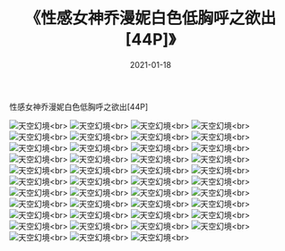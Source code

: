 ﻿---
layout: post
title: 《性感女神乔漫妮白色低胸呼之欲出[44P]》
date: 2021-01-18
img: http://photo.orgx.cf/性感/2021/性感女神乔漫妮白色低胸呼之欲出[44P]/000.jpg
tags: [美女,性感,泳衣]
---

性感女神乔漫妮白色低胸呼之欲出[44P]



![天空幻境](http://photo.orgx.cf/性感/2021/性感女神乔漫妮白色低胸呼之欲出[44P]/001.jpg''天空幻境'')<br>
![天空幻境](http://photo.orgx.cf/性感/2021/性感女神乔漫妮白色低胸呼之欲出[44P]/002.jpg''天空幻境'')<br>
![天空幻境](http://photo.orgx.cf/性感/2021/性感女神乔漫妮白色低胸呼之欲出[44P]/003.jpg''天空幻境'')<br>
![天空幻境](http://photo.orgx.cf/性感/2021/性感女神乔漫妮白色低胸呼之欲出[44P]/004.jpg''天空幻境'')<br>
![天空幻境](http://photo.orgx.cf/性感/2021/性感女神乔漫妮白色低胸呼之欲出[44P]/005.jpg''天空幻境'')<br>
![天空幻境](http://photo.orgx.cf/性感/2021/性感女神乔漫妮白色低胸呼之欲出[44P]/006.jpg''天空幻境'')<br>
![天空幻境](http://photo.orgx.cf/性感/2021/性感女神乔漫妮白色低胸呼之欲出[44P]/007.jpg''天空幻境'')<br>
![天空幻境](http://photo.orgx.cf/性感/2021/性感女神乔漫妮白色低胸呼之欲出[44P]/008.jpg''天空幻境'')<br>
![天空幻境](http://photo.orgx.cf/性感/2021/性感女神乔漫妮白色低胸呼之欲出[44P]/009.jpg''天空幻境'')<br>
![天空幻境](http://photo.orgx.cf/性感/2021/性感女神乔漫妮白色低胸呼之欲出[44P]/010.jpg''天空幻境'')<br>
![天空幻境](http://photo.orgx.cf/性感/2021/性感女神乔漫妮白色低胸呼之欲出[44P]/011.jpg''天空幻境'')<br>
![天空幻境](http://photo.orgx.cf/性感/2021/性感女神乔漫妮白色低胸呼之欲出[44P]/012.jpg''天空幻境'')<br>
![天空幻境](http://photo.orgx.cf/性感/2021/性感女神乔漫妮白色低胸呼之欲出[44P]/013.jpg''天空幻境'')<br>
![天空幻境](http://photo.orgx.cf/性感/2021/性感女神乔漫妮白色低胸呼之欲出[44P]/014.jpg''天空幻境'')<br>
![天空幻境](http://photo.orgx.cf/性感/2021/性感女神乔漫妮白色低胸呼之欲出[44P]/015.jpg''天空幻境'')<br>
![天空幻境](http://photo.orgx.cf/性感/2021/性感女神乔漫妮白色低胸呼之欲出[44P]/016.jpg''天空幻境'')<br>
![天空幻境](http://photo.orgx.cf/性感/2021/性感女神乔漫妮白色低胸呼之欲出[44P]/017.jpg''天空幻境'')<br>
![天空幻境](http://photo.orgx.cf/性感/2021/性感女神乔漫妮白色低胸呼之欲出[44P]/018.jpg''天空幻境'')<br>
![天空幻境](http://photo.orgx.cf/性感/2021/性感女神乔漫妮白色低胸呼之欲出[44P]/019.jpg''天空幻境'')<br>
![天空幻境](http://photo.orgx.cf/性感/2021/性感女神乔漫妮白色低胸呼之欲出[44P]/020.jpg''天空幻境'')<br>
![天空幻境](http://photo.orgx.cf/性感/2021/性感女神乔漫妮白色低胸呼之欲出[44P]/021.jpg''天空幻境'')<br>
![天空幻境](http://photo.orgx.cf/性感/2021/性感女神乔漫妮白色低胸呼之欲出[44P]/022.jpg''天空幻境'')<br>
![天空幻境](http://photo.orgx.cf/性感/2021/性感女神乔漫妮白色低胸呼之欲出[44P]/023.jpg''天空幻境'')<br>
![天空幻境](http://photo.orgx.cf/性感/2021/性感女神乔漫妮白色低胸呼之欲出[44P]/024.jpg''天空幻境'')<br>
![天空幻境](http://photo.orgx.cf/性感/2021/性感女神乔漫妮白色低胸呼之欲出[44P]/025.jpg''天空幻境'')<br>
![天空幻境](http://photo.orgx.cf/性感/2021/性感女神乔漫妮白色低胸呼之欲出[44P]/026.jpg''天空幻境'')<br>
![天空幻境](http://photo.orgx.cf/性感/2021/性感女神乔漫妮白色低胸呼之欲出[44P]/027.jpg''天空幻境'')<br>
![天空幻境](http://photo.orgx.cf/性感/2021/性感女神乔漫妮白色低胸呼之欲出[44P]/028.jpg''天空幻境'')<br>
![天空幻境](http://photo.orgx.cf/性感/2021/性感女神乔漫妮白色低胸呼之欲出[44P]/029.jpg''天空幻境'')<br>
![天空幻境](http://photo.orgx.cf/性感/2021/性感女神乔漫妮白色低胸呼之欲出[44P]/030.jpg''天空幻境'')<br>
![天空幻境](http://photo.orgx.cf/性感/2021/性感女神乔漫妮白色低胸呼之欲出[44P]/031.jpg''天空幻境'')<br>
![天空幻境](http://photo.orgx.cf/性感/2021/性感女神乔漫妮白色低胸呼之欲出[44P]/032.jpg''天空幻境'')<br>
![天空幻境](http://photo.orgx.cf/性感/2021/性感女神乔漫妮白色低胸呼之欲出[44P]/033.jpg''天空幻境'')<br>
![天空幻境](http://photo.orgx.cf/性感/2021/性感女神乔漫妮白色低胸呼之欲出[44P]/034.jpg''天空幻境'')<br>
![天空幻境](http://photo.orgx.cf/性感/2021/性感女神乔漫妮白色低胸呼之欲出[44P]/035.jpg''天空幻境'')<br>
![天空幻境](http://photo.orgx.cf/性感/2021/性感女神乔漫妮白色低胸呼之欲出[44P]/036.jpg''天空幻境'')<br>
![天空幻境](http://photo.orgx.cf/性感/2021/性感女神乔漫妮白色低胸呼之欲出[44P]/037.jpg''天空幻境'')<br>
![天空幻境](http://photo.orgx.cf/性感/2021/性感女神乔漫妮白色低胸呼之欲出[44P]/038.jpg''天空幻境'')<br>
![天空幻境](http://photo.orgx.cf/性感/2021/性感女神乔漫妮白色低胸呼之欲出[44P]/039.jpg''天空幻境'')<br>
![天空幻境](http://photo.orgx.cf/性感/2021/性感女神乔漫妮白色低胸呼之欲出[44P]/040.jpg''天空幻境'')<br>
![天空幻境](http://photo.orgx.cf/性感/2021/性感女神乔漫妮白色低胸呼之欲出[44P]/041.jpg''天空幻境'')<br>
![天空幻境](http://photo.orgx.cf/性感/2021/性感女神乔漫妮白色低胸呼之欲出[44P]/042.jpg''天空幻境'')<br>
![天空幻境](http://photo.orgx.cf/性感/2021/性感女神乔漫妮白色低胸呼之欲出[44P]/043.jpg''天空幻境'')<br>